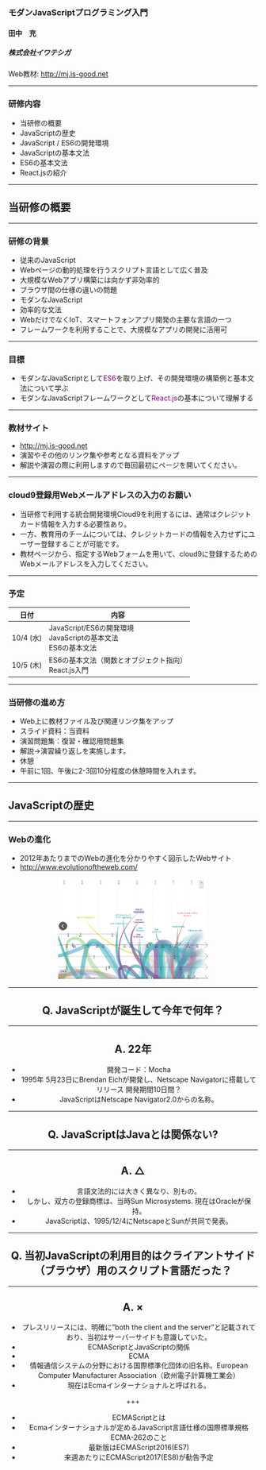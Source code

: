 ### モダンJavaScriptプログラミング入門

#### 田中　充
##### 株式会社イワテシガ

Web教材: http://mj.is-good.net

---
### 研修内容

- 当研修の概要
- JavaScriptの歴史
- JavaScript / ES6の開発環境
- JavaScriptの基本文法
- ES6の基本文法
- React.jsの紹介

---
## 当研修の概要

---
### 研修の背景
- 従来のJavaScript
 - Webページの動的処理を行うスクリプト言語として広く普及
 - 大規模なWebアプリ構築には向かず非効率的
 - ブラウザ間の仕様の違いの問題
- モダンなJavaScript
 - 効率的な文法
 - WebだけでなくIoT、スマートフォンアプリ開発の主要な言語の一つ
 - フレームワークを利用することで、大規模なアプリの開発に活用可

---

### 目標
- モダンなJavaScriptとして<span style="color:purple">ES6</span>を取り上げ、その開発環境の構築例と基本文法について学ぶ
- モダンなJavaScriptフレームワークとして<span style="color:purple">React.js</span>の基本について理解する

---

### 教材サイト
- http://mj.is-good.net
- 演習やその他のリンク集や参考となる資料をアップ
- 解説や演習の際に利用しますので毎回最初にページを開いてください。


---
### cloud9登録用Webメールアドレスの入力のお願い
- 当研修で利用する統合開発環境Cloud9を利用するには、通常はクレジットカード情報を入力する必要性あり。
- 一方、教育用のチームについては、クレジットカードの情報を入力せずにユーザー登録することが可能です。
- 教材ページから、指定するWebフォームを用いて、cloud9に登録するためのWebメールアドレスを入力してください。

---
### 予定

| 日付 | 内容 |
| :---: | --- |
| 10/4 (水)| JavaScript/ES6の開発環境<br />JavaScriptの基本文法<br />ES6の基本文法|
| 10/5 (木)| ES6の基本文法（関数とオブジェクト指向）<br />React.js入門|

---
### 当研修の進め方
- Web上に教材ファイル及び関連リンク集をアップ
- スライド資料：当資料
- 演習問題集：復習・確認用問題集
- 解説→演習繰り返しを実施します。
- 休憩
 - 午前に1回、午後に2-3回10分程度の休憩時間を入れます。

---

## JavaScriptの歴史

---
### Webの進化
- 2012年あたりまでのWebの進化を分かりやすく図示したWebサイト
- http://www.evolutionoftheweb.com/
<div width="100%" align="center">
<img alt="Evolution of the Web" src="assets/PITCHME-d9545.png" width="60%" >

---
## Q. JavaScriptが誕生して今年で何年？

---

## A. 22年
- 開発コード：Mocha
- 1995年 5月23日にBrendan Eichが開発し、Netscape Navigatorに搭載してリリース
開発期間10日間？
- JavaScriptはNetscape Navigator2.0からの名称。

---
## Q. JavaScriptはJavaとは関係ない?

---

## A. △
- 言語文法的には大きく異なり、別もの。
- しかし、双方の登録商標は、当時Sun Microsystems. 現在はOracleが保持。
- JavaScriptは、1995/12/4にNetscapeとSunが共同で発表。

---
## Q. 当初JavaScriptの利用目的はクライアントサイド（ブラウザ）用のスクリプト言語だった？

---
## A. ×
- プレスリリースには、明確に”both the client and the server”と記載されており、当初はサーバーサイドも意識していた。
- ECMAScriptとJavaScriptの関係
- ECMA
 - 情報通信システムの分野における国際標準化団体の旧名称。European Computer Manufacturer Association（欧州電子計算機工業会）
 - 現在はEcmaインターナショナルと呼ばれる。

+++

- ECMAScriptとは
 - Ecmaインターナショナルが定めるJavaScript言語仕様の国際標準規格ECMA-262のこと
 - 最新版はECMAScript2016(ES7)
 - 来週あたりにECMAScript2017(ES8)が勧告予定
